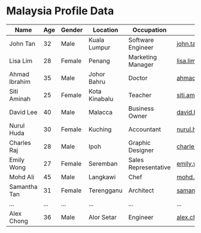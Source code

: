 
# Malaysia Profile Data

| Name            | Age | Gender | Location         | Occupation         | Email                |
|-----------------|-----|--------|------------------|--------------------|----------------------|
| John Tan        | 32  | Male   | Kuala Lumpur     | Software Engineer  | john.tan@email.com   |
| Lisa Lim        | 28  | Female | Penang           | Marketing Manager  | lisa.lim@email.com   |
| Ahmad Ibrahim  | 35  | Male   | Johor Bahru      | Doctor             | ahmad.ibrahim@email.com |
| Siti Aminah     | 25  | Female | Kota Kinabalu    | Teacher            | siti.aminah@email.com |
| David Lee       | 40  | Male   | Malacca          | Business Owner     | david.lee@email.com  |
| Nurul Huda      | 30  | Female | Kuching          | Accountant         | nurul.huda@email.com |
| Charles Raj     | 28  | Male   | Ipoh             | Graphic Designer   | charles.raj@email.com |
| Emily Wong      | 27  | Female | Seremban         | Sales Representative | emily.wong@email.com |
| Mohd Ali        | 45  | Male   | Langkawi         | Chef               | mohd.ali@email.com   |
| Samantha Tan    | 31  | Female | Terengganu       | Architect           | samantha.tan@email.com |
| ...             | ... | ...    | ...              | ...                | ...                  |
| Alex Chong      | 36  | Male   | Alor Setar       | Engineer            | alex.chong@email.com |
```

